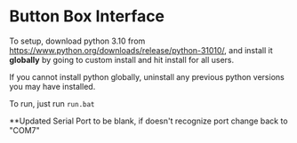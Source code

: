 # Button Box Interface

To setup, download python 3.10 from https://www.python.org/downloads/release/python-31010/, and install it **globally** by going to custom install and hit install for all users. 

If you cannot install python globally, uninstall any previous python versions you may have installed.

To run, just run `run.bat`

**Updated Serial Port to be blank, if doesn't recognize port change back to "COM7"

